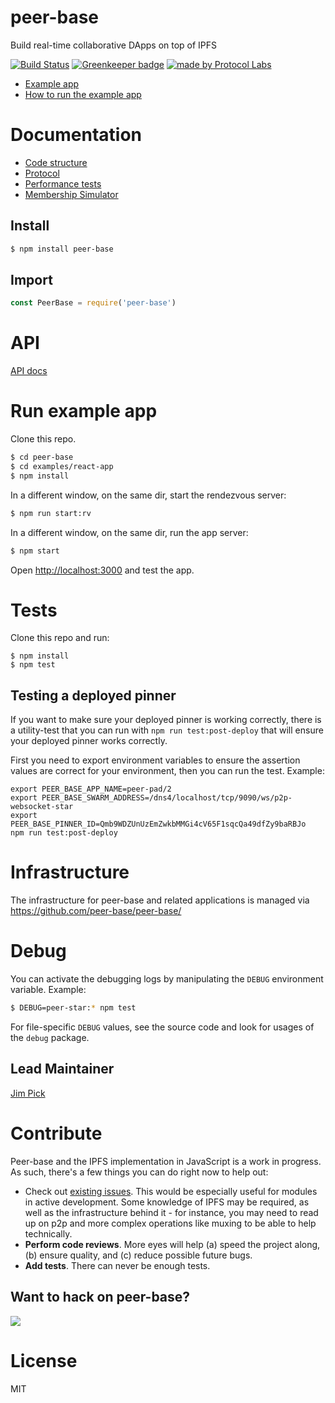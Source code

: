 # peer-base

Build real-time collaborative DApps on top of IPFS

[![Build Status](https://travis-ci.org/peer-base/peer-base.svg?branch=master)](https://travis-ci.org/peer-base/peer-base) [![Greenkeeper badge](https://badges.greenkeeper.io/peer-base/peer-base.svg)](https://greenkeeper.io/) [![made by Protocol Labs](https://img.shields.io/badge/made%20by-Protocol%20Labs-blue.svg?style=flat-square)](https://protocol.ai)


* [Example app](examples/react-app)
* [How to run the example app](#run-example-app)

# Documentation

* [Code structure](https://github.com/peer-base/peer-base/blob/master/docs/CODE-STRUCTURE.md)
* [Protocol](https://github.com/peer-base/peer-base/blob/master/docs/PROTOCOL.md)
* [Performance tests](https://github.com/peer-base/peer-base/blob/master/docs/PERFORMANCE-TESTS.md)
* [Membership Simulator](https://github.com/peer-base/peer-base/blob/master/docs/MEMBERSHIP-SIM.md)

## Install

```bash
$ npm install peer-base
```

## Import

```js
const PeerBase = require('peer-base')
```

# API

[API docs](docs/API.md)

# Run example app

Clone this repo.

```bash
$ cd peer-base
$ cd examples/react-app
$ npm install
```

In a different window, on the same dir, start the rendezvous server:

```bash
$ npm run start:rv
```

In a different window, on the same dir, run the app server:

```bash
$ npm start
```

Open [http://localhost:3000](http://localhost:3000) and test the app.

# Tests

Clone this repo and run:

```
$ npm install
$ npm test
```

## Testing a deployed pinner

If you want to make sure your deployed pinner is working correctly, there is a
utility-test that you can run with `npm run test:post-deploy` that will ensure
your deployed pinner works correctly.

First you need to export environment variables to ensure the assertion values
are correct for your environment, then you can run the test. Example:

```
export PEER_BASE_APP_NAME=peer-pad/2
export PEER_BASE_SWARM_ADDRESS=/dns4/localhost/tcp/9090/ws/p2p-websocket-star
export PEER_BASE_PINNER_ID=Qmb9WDZUnUzEmZwkbMMGi4cV65F1sqcQa49dfZy9baRBJo
npm run test:post-deploy
```

# Infrastructure

The infrastructure for peer-base and related applications is managed via
https://github.com/peer-base/peer-base/

# Debug

You can activate the debugging logs by manipulating the `DEBUG` environment variable. Example:

```bash
$ DEBUG=peer-star:* npm test
```

For file-specific `DEBUG` values, see the source code and look for usages of the `debug` package.

## Lead Maintainer

[Jim Pick](https://github.com/jimpick)

# Contribute

Peer-base and the IPFS implementation in JavaScript is a work in progress. As such, there's a few things you can do right now to help out:

  * Check out [existing issues](https://github.com/peer-base/peer-base/issues). This would be especially useful for modules in active development. Some knowledge of IPFS may be required, as well as the infrastructure behind it - for instance, you may need to read up on p2p and more complex operations like muxing to be able to help technically.
  * **Perform code reviews**. More eyes will help (a) speed the project along, (b) ensure quality, and (c) reduce possible future bugs.
  * **Add tests**. There can never be enough tests.

## Want to hack on peer-base?

[![](https://cdn.rawgit.com/jbenet/contribute-ipfs-gif/master/img/contribute.gif)](https://github.com/ipfs/community/blob/master/CONTRIBUTING.md)

# License

MIT
